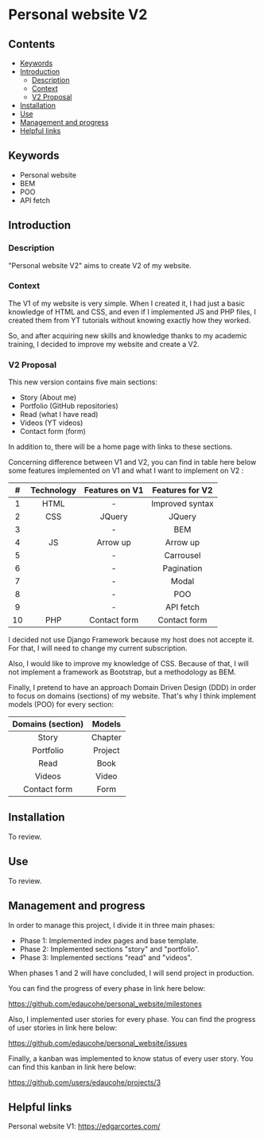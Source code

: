 # Personal website V2

## Contents
- [Keywords](#keywords)
- [Introduction](#introduction)
  - [Description](#description)
  - [Context](#context)
  - [V2 Proposal](#proposition)
- [Installation](#installation)
- [Use](#use)
- [Management and progress](#management)
- [Helpful links](#links)

## Keywords <a class="anchor" id="keywords"></a>

- Personal website
- BEM
- POO
- API fetch

## Introduction <a class="anchor" id="introduction"></a>

### Description <a class="anchor" id="description"></a>

"Personal website V2" aims to create V2 of my website. 

### Context <a class="anchor" id="context"></a>

The V1 of my website is very simple. When I created it, I had just a basic knowledge
of HTML and CSS, and even if I implemented JS and PHP files, I created them from YT tutorials without 
knowing exactly how they worked.

So, and after acquiring new skills and knowledge thanks to my academic training, I decided to improve
my website and create a V2.

### V2 Proposal <a class="anchor" id="proposition"></a>

This new version contains five main sections:
- Story (About me)
- Portfolio (GitHub repositories)
- Read (what I have read)
- Videos (YT videos)
- Contact form (form)

In addition to, there will be a home page with links to these sections.

Concerning difference between V1 and V2, you can find in table here below some features implemented 
on V1 and what I want to implement on V2 :

|  #  | Technology | Features on V1 | Features for V2 |
|:---:|:----------:|:--------------:|:---------------:|
|  1  |    HTML    |       -        | Improved syntax |
|  2  |    CSS     |     JQuery     |     JQuery      |
|  3  |            |       -        |       BEM       |
|  4  |     JS     |    Arrow up    |    Arrow up     |
|  5  |            |       -        |    Carrousel    |
|  6  |            |       -        |   Pagination    |
|  7  |            |       -        |      Modal      |
|  8  |            |       -        |       POO       |
|  9  |            |       -        |    API fetch    |
| 10  |    PHP     |  Contact form  |  Contact form   |

I decided not use Django Framework because my host does not accepte it. For that, I will need 
to change my current subscription.

Also, I would like to improve my knowledge of CSS. Because of that, I will not implement a 
framework as Bootstrap, but a methodology as BEM.

Finally, I pretend to have an approach Domain Driven Design (DDD) in order to focus on domains 
(sections) of my website. That's why I think implement models (POO) for every section:

| Domains (section) | Models  |
|:-----------------:|:-------:|
|       Story       | Chapter |
|     Portfolio     | Project |
|       Read        |  Book   |
|      Videos       |  Video  |
|   Contact form    |  Form   |

## Installation <a class="anchor" id="installation"></a>

To review.

## Use <a class="anchor" id="use"></a>

To review.

## Management and progress <a class="anchor" id="management"></a>

In order to manage this project, I divide it in three main phases:
- Phase 1: Implemented index pages and base template.
- Phase 2: Implemented sections "story" and "portfolio".
- Phase 3: Implemented sections "read" and "videos".

When phases 1 and 2 will have concluded, I will send project in production.

You can find the progress of every phase in link here below:

https://github.com/edaucohe/personal_website/milestones

Also, I implemented user stories for every phase. 
You can find the progress of user stories in link here below:

https://github.com/edaucohe/personal_website/issues

Finally, a kanban was implemented to know status of every user story.
You can find this kanban in link here below: 

https://github.com/users/edaucohe/projects/3

## Helpful links <a class="anchor" id="links"></a>

Personal website V1: https://edgarcortes.com/

